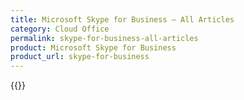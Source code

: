 ```yaml
---
title: Microsoft Skype for Business – All Articles
category: Cloud Office
permalink: skype-for-business-all-articles
product: Microsoft Skype for Business
product_url: skype-for-business
---
```



{{<list product_url="skype-for-business">}}
